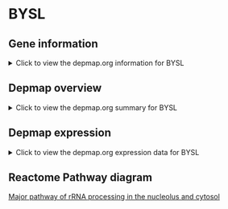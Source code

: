 <h1>BYSL</h1>

<h2>Gene information</h2>
<details>
  <summary>Click to view the depmap.org information for BYSL</summary>
  <iframe src="https://depmap.org/portal/gene/BYSL?tab=about" style="border:none;width:100%;height:800px"></iframe>
</details>

<h2>Depmap overview</h2>
<details>
  <summary>Click to view the depmap.org summary for BYSL</summary>
  <iframe src="https://depmap.org/portal/gene/BYSL?tab=overview" style="border:none;width:100%;height:800px"></iframe>
</details>

<h2>Depmap expression</h2>
<details>
  <summary>Click to view the depmap.org expression data for BYSL</summary>
  <iframe src="https://depmap.org/portal/gene/BYSL?tab=characterization" style="border:none;width:100%;height:800px"></iframe>
</details>



<h2>Reactome Pathway diagram</h2>
<a href="https://reactome.org/PathwayBrowser/#/R-HSA-6791226" target="_BLANK">Major pathway of rRNA processing in the nucleolus and cytosol</a>



